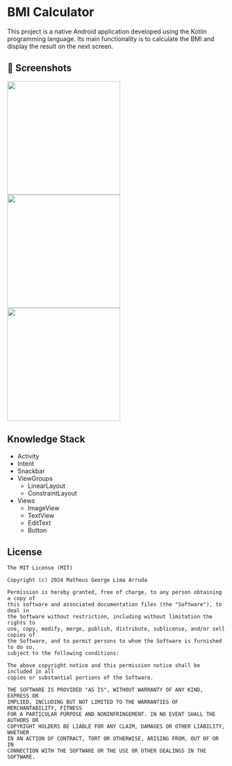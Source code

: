 # BMI Calculator
This project is a native Android application developed using the Kotlin programming language. Its main functionality is to calculate the BMI and display the result on the next screen.

## :camera_flash: Screenshots
<!-- You can add more screenshots here if you like -->
<img src="https://github.com/matheusgeorgeuk/BMICalculator/assets/172172835/8f8ec119-bb95-4ca3-b7c6-544883406c02" width=260/> <img src="https://github.com/matheusgeorgeuk/BMICalculator/assets/172172835/b2a09ba6-bb13-47ac-be65-4869d0e31104" width=260/> <img src="https://github.com/matheusgeorgeuk/BMICalculator/assets/172172835/15901052-bac4-44a0-9da7-6dec805da219" width=260/>



## Knowledge Stack
- Activity
- Intent
- Snackbar
- ViewGroups
  - LinearLayout
  - ConstraintLayout
- Views
  - ImageView
  - TextView
  - EditText
  - Button


## License
```
The MIT License (MIT)

Copyright (c) 2024 Matheus George Lima Arruda

Permission is hereby granted, free of charge, to any person obtaining a copy of
this software and associated documentation files (the "Software"), to deal in
the Software without restriction, including without limitation the rights to
use, copy, modify, merge, publish, distribute, sublicense, and/or sell copies of
the Software, and to permit persons to whom the Software is furnished to do so,
subject to the following conditions:

The above copyright notice and this permission notice shall be included in all
copies or substantial portions of the Software.

THE SOFTWARE IS PROVIDED "AS IS", WITHOUT WARRANTY OF ANY KIND, EXPRESS OR
IMPLIED, INCLUDING BUT NOT LIMITED TO THE WARRANTIES OF MERCHANTABILITY, FITNESS
FOR A PARTICULAR PURPOSE AND NONINFRINGEMENT. IN NO EVENT SHALL THE AUTHORS OR
COPYRIGHT HOLDERS BE LIABLE FOR ANY CLAIM, DAMAGES OR OTHER LIABILITY, WHETHER
IN AN ACTION OF CONTRACT, TORT OR OTHERWISE, ARISING FROM, OUT OF OR IN
CONNECTION WITH THE SOFTWARE OR THE USE OR OTHER DEALINGS IN THE SOFTWARE.
```
